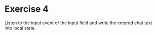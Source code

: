 # Exercise 4

Listen to the input event of the input field
and write the entered chat text into local state.
